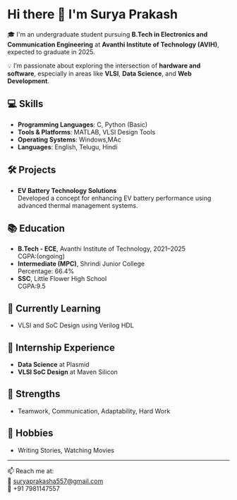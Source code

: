 # Hi there 👋 I'm Surya Prakash

🎓 I'm an undergraduate student pursuing **B.Tech in Electronics and Communication Engineering** at **Avanthi Institute of Technology (AVIH)**, expected to graduate in 2025.

💡 I’m passionate about exploring the intersection of **hardware and software**, especially in areas like **VLSI**, **Data Science**, and **Web Development**.

## 💻 Skills
- **Programming Languages**: C, Python (Basic)
- **Tools & Platforms**: MATLAB, VLSI Design Tools
- **Operating Systems**: Windows,MAc
- **Languages**: English, Telugu, Hindi

## 🛠️ Projects

- **EV Battery Technology Solutions**  
  Developed a concept for enhancing EV battery performance using advanced thermal management systems.

## 📚 Education
- **B.Tech - ECE**, Avanthi Institute of Technology, 2021–2025  
  CGPA:(ongoing)
- **Intermediate (MPC)**,  Shrindi Junior College  
  Percentage: 66.4%
- **SSC**, Little Flower High School  
  CGPA:9.5

## 🌱 Currently Learning
- VLSI and SoC Design using Verilog HDL


## 💼 Internship Experience
- **Data Science** at Plasmid
- **VLSI SoC Design** at Maven Silicon

## 🧠 Strengths
- Teamwork, Communication, Adaptability, Hard Work

## 🎯 Hobbies
- Writing Stories, Watching Movies

---

📫 Reach me at:  
📧 suryaprakasha557@gmail.com  
📱  +91 7981147557  

